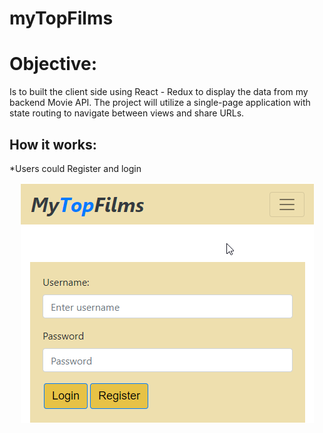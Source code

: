 # myTopFilms
 
# Objective:

Is to built the client side using React - Redux to display the data from 
my backend Movie API. The project will utilize a single-page application 
with state routing to navigate between views and share URLs.

## How it works:

*Users could Register and login
<div align='center'>
<img src=https://github.com/moses0072/myFlix-client/blob/final/images/log_reg.png
</div>

